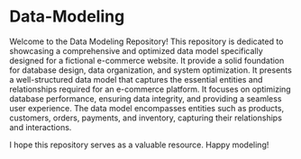 # Data-Modeling

Welcome to the Data Modeling Repository! 
This repository is dedicated to showcasing a comprehensive and optimized data model specifically designed for a fictional e-commerce website. It provide a solid foundation for database design, data organization, and system optimization.
It presents a well-structured data model that captures the essential entities and relationships required for an e-commerce platform. It focuses on optimizing database performance, ensuring data integrity, and providing a seamless user experience.
The data model encompasses entities such as products, customers, orders, payments, and inventory, capturing their relationships and interactions.

I hope this repository serves as a valuable resource. Happy modeling!
